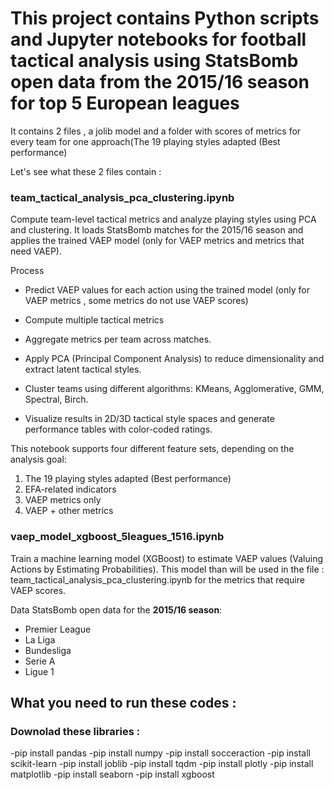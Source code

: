# This project contains Python scripts and Jupyter notebooks for football tactical analysis using StatsBomb open data from the 2015/16 season for top 5 European leagues

It contains 2 files , a jolib model and a folder with scores of metrics for every team for one approach(The 19 playing styles adapted (Best performance)
 
Let's see what these 2 files contain :

### team_tactical_analysis_pca_clustering.ipynb

Compute team-level tactical metrics and analyze playing styles using PCA and clustering. It loads StatsBomb matches for the 2015/16 season and applies the trained VAEP model (only for VAEP metrics and metrics that need VAEP).

Process

- Predict VAEP values for each action using the trained model (only for VAEP metrics , some metrics do not use VAEP scores)

- Compute multiple tactical metrics

- Aggregate metrics per team across matches.

- Apply PCA (Principal Component Analysis) to reduce dimensionality and extract latent tactical styles.

- Cluster teams using different algorithms: KMeans, Agglomerative, GMM, Spectral, Birch.

- Visualize results in 2D/3D tactical style spaces and generate performance tables with color-coded ratings.

This notebook supports four different feature sets, depending on the analysis goal:

1) The 19 playing styles adapted (Best performance)
2) EFA-related indicators
3) VAEP metrics only
4) VAEP + other metrics

### vaep_model_xgboost_5leagues_1516.ipynb

Train a machine learning model (XGBoost) to estimate VAEP values (Valuing Actions by Estimating Probabilities). This model than will be used in the file : team_tactical_analysis_pca_clustering.ipynb for the metrics that require VAEP scores.

Data
StatsBomb open data for the **2015/16 season**:
- Premier League
- La Liga
- Bundesliga
- Serie A
- Ligue 1


## What you need to run these codes :

### Downolad these libraries :

-pip install pandas
-pip install numpy
-pip install socceraction
-pip install scikit-learn
-pip install joblib
-pip install tqdm
-pip install plotly
-pip install matplotlib
-pip install seaborn
-pip install xgboost






